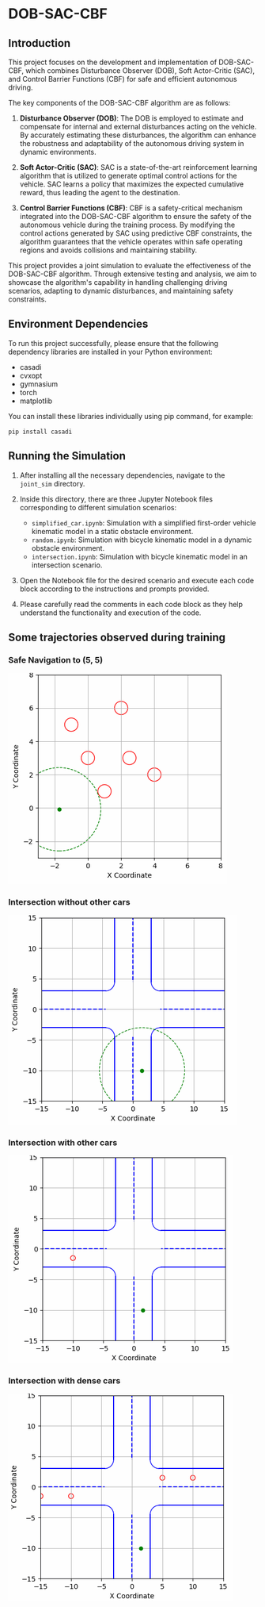 # DOB-SAC-CBF

## Introduction

This project focuses on the development and implementation of DOB-SAC-CBF, which combines Disturbance Observer (DOB), Soft Actor-Critic (SAC), and Control Barrier Functions (CBF) for safe and efficient autonomous driving.

The key components of the DOB-SAC-CBF algorithm are as follows:

1. **Disturbance Observer (DOB)**: The DOB is employed to estimate and compensate for internal and external disturbances acting on the vehicle. By accurately estimating these disturbances, the algorithm can enhance the robustness and adaptability of the autonomous driving system in dynamic environments.

2. **Soft Actor-Critic (SAC)**: SAC is a state-of-the-art reinforcement learning algorithm that is utilized to generate optimal control actions for the vehicle. SAC learns a policy that maximizes the expected cumulative reward, thus leading the agent to the destination.

3. **Control Barrier Functions (CBF)**: CBF is a safety-critical mechanism integrated into the DOB-SAC-CBF algorithm to ensure the safety of the autonomous vehicle during the training process. By modifying the control actions generated by SAC using predictive CBF constraints, the algorithm guarantees that the vehicle operates within safe operating regions and avoids collisions and maintaining stability.

This project provides a joint simulation to evaluate the effectiveness of the DOB-SAC-CBF algorithm. Through extensive testing and analysis, we aim to showcase the algorithm's capability in handling challenging driving scenarios, adapting to dynamic disturbances, and maintaining safety constraints.

## Environment Dependencies

To run this project successfully, please ensure that the following dependency libraries are installed in your Python environment:

- casadi
- cvxopt
- gymnasium
- torch
- matplotlib

You can install these libraries individually using pip command, for example:

```shell
pip install casadi
```

## Running the Simulation

1. After installing all the necessary dependencies, navigate to the `joint_sim` directory.

2. Inside this directory, there are three Jupyter Notebook files corresponding to different simulation scenarios:
   - `simplified_car.ipynb`: Simulation with a simplified first-order vehicle kinematic model in a static obstacle environment.
   - `random.ipynb`: Simulation with bicycle kinematic model in a dynamic obstacle environment.
   - `intersection.ipynb`: Simulation with bicycle kinematic model in an intersection scenario.

3. Open the Notebook file for the desired scenario and execute each code block according to the instructions and prompts provided.

4. Please carefully read the comments in each code block as they help understand the functionality and execution of the code.

## Some trajectories observed during training
### Safe Navigation to (5, 5)
![Safe Navigation to (5, 5)](https://github.com/Tafels6/dob-sac-cbf/blob/main/pics/6moving_goal5-5.gif?raw=true)

### Intersection without other cars
![Trajectory in intersection without other cars](https://github.com/Tafels6/dob-sac-cbf/blob/main/pics/intersection_only_lane.gif?raw=true)

### Intersection with other cars
![Trajectory in intersection with other cars](https://github.com/Tafels6/dob-sac-cbf/blob/main/pics/traj_intersection.gif?raw=true)

### Intersection with dense cars
![Trajectory in intersection with dense cars](https://github.com/Tafels6/dob-sac-cbf/blob/main/pics/traj_dense_inter.gif?raw=true)
